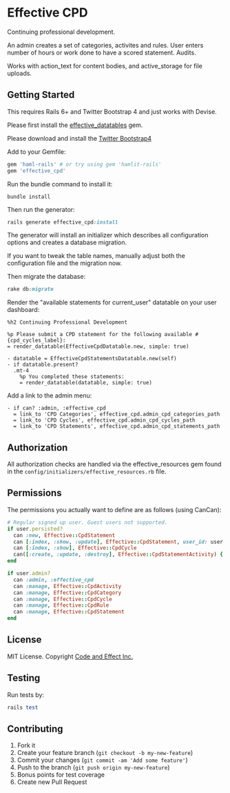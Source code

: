# Effective CPD

Continuing professional development.

An admin creates a set of categories, activites and rules.  User enters number of hours or work done to have a scored statement. Audits.

Works with action_text for content bodies, and active_storage for file uploads.

## Getting Started

This requires Rails 6+ and Twitter Bootstrap 4 and just works with Devise.

Please first install the [effective_datatables](https://github.com/code-and-effect/effective_datatables) gem.

Please download and install the [Twitter Bootstrap4](http://getbootstrap.com)

Add to your Gemfile:

```ruby
gem 'haml-rails' # or try using gem 'hamlit-rails'
gem 'effective_cpd'
```

Run the bundle command to install it:

```console
bundle install
```

Then run the generator:

```ruby
rails generate effective_cpd:install
```

The generator will install an initializer which describes all configuration options and creates a database migration.

If you want to tweak the table names, manually adjust both the configuration file and the migration now.

Then migrate the database:

```ruby
rake db:migrate
```

Render the "available statements for current_user" datatable on your user dashboard:

```haml
%h2 Continuing Professional Development

%p Please submit a CPD statement for the following available #{cpd_cycles_label}:
= render_datatable(EffectiveCpdDatatable.new, simple: true)

- datatable = EffectiveCpdStatementsDatatable.new(self)
- if datatable.present?
  .mt-4
    %p You completed these statements:
    = render_datatable(datatable, simple: true)

```

Add a link to the admin menu:

```haml
- if can? :admin, :effective_cpd
  = link_to 'CPD Categories', effective_cpd.admin_cpd_categories_path
  = link_to 'CPD Cycles', effective_cpd.admin_cpd_cycles_path
  = link_to 'CPD Statements', effective_cpd.admin_cpd_statements_path
```

## Authorization

All authorization checks are handled via the effective_resources gem found in the `config/initializers/effective_resources.rb` file.

## Permissions

The permissions you actually want to define are as follows (using CanCan):

```ruby
# Regular signed up user. Guest users not supported.
if user.persisted?
  can :new, Effective::CpdStatement
  can [:index, :show, :update], Effective::CpdStatement, user_id: user.id
  can [:index, :show], Effective::CpdCycle
  can([:create, :update, :destroy], Effective::CpdStatementActivity) { |sa| sa.cpd_statement.user_id == user.id }
end

if user.admin?
  can :admin, :effective_cpd
  can :manage, Effective::CpdActivity
  can :manage, Effective::CpdCategory
  can :manage, Effective::CpdCycle
  can :manage, Effective::CpdRule
  can :manage, Effective::CpdStatement
end
```

## License

MIT License.  Copyright [Code and Effect Inc.](http://www.codeandeffect.com/)

## Testing

Run tests by:

```ruby
rails test
```

## Contributing

1. Fork it
2. Create your feature branch (`git checkout -b my-new-feature`)
3. Commit your changes (`git commit -am 'Add some feature'`)
4. Push to the branch (`git push origin my-new-feature`)
5. Bonus points for test coverage
6. Create new Pull Request
